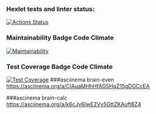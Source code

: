 ### Hexlet tests and linter status:
[![Actions Status](https://github.com/Evgenqwerty/php-project-45/actions/workflows/hexlet-check.yml/badge.svg)](https://github.com/Evgenqwerty/php-project-45/actions)
### Maintainability Badge Code Climate
[![Maintainability](https://api.codeclimate.com/v1/badges/242485b25f4b4a291655/maintainability)](https://codeclimate.com/github/Evgenqwerty/php-project-45/maintainability)
### Test Coverage Badge Code Climate
[![Test Coverage](https://api.codeclimate.com/v1/badges/242485b25f4b4a291655/test_coverage)](https://codeclimate.com/github/Evgenqwerty/php-project-45/test_coverage)
###asciinema brain-even
https://asciinema.org/a/ClAuaMHhHfAG5HqZ15gDGCcEA

###ascinema brain-calc
https://asciinema.org/a/k6cJv6IwE2Vv5GttZKAuft8Z4
